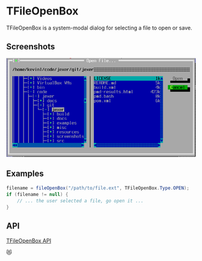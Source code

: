 TFileOpenBox
============

TFileOpenBox is a system-modal dialog for selecting a file to open or save.

Screenshots
-----------

![fileopenbox_1](uploads/ef2b70e337afc797236b3c24b07a6e44/fileopenbox_1.png)

Examples
--------

```Java
filename = fileOpenBox("/path/to/file.ext", TFileOpenBox.Type.OPEN);
if (filename != null) {
    // ... the user selected a file, go open it ...
}
```

API
---

[TFileOpenBox API](https://jexer.sourceforge.io/apidocs/api/jexer/TFileOpenBox.html)

😻